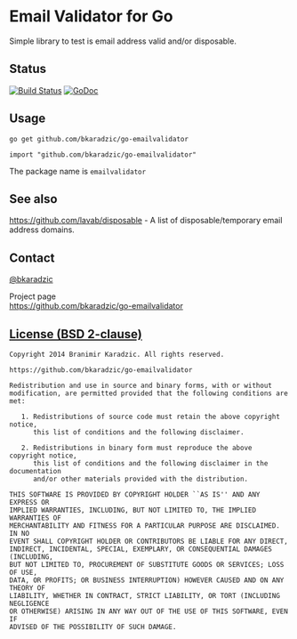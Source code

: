 Email Validator for Go
======================

Simple library to test is email address valid and/or disposable.

Status
------
[![Build Status](https://secure.travis-ci.org/bkaradzic/go-emailvalidator.png)](http://travis-ci.org/bkaradzic/go-emailvalidator)
[![GoDoc](https://godoc.org/github.com/bkaradzic/go-emailvalidator?status.png)](https://godoc.org/github.com/bkaradzic/go-emailvalidator)

Usage
-----

    go get github.com/bkaradzic/go-emailvalidator

    import "github.com/bkaradzic/go-emailvalidator"

The package name is `emailvalidator`

See also
--------

https://github.com/lavab/disposable - A list of disposable/temporary email
address domains.

Contact
-------

[@bkaradzic](https://twitter.com/bkaradzic)  

Project page  
https://github.com/bkaradzic/go-emailvalidator

[License (BSD 2-clause)](https://github.com/bkaradzic/go-emailvalidator/blob/master/LICENSE)
-------------------------------------------------------------------------------

	Copyright 2014 Branimir Karadzic. All rights reserved.
	
	https://github.com/bkaradzic/go-emailvalidator
	
	Redistribution and use in source and binary forms, with or without
	modification, are permitted provided that the following conditions are met:
	
	   1. Redistributions of source code must retain the above copyright notice,
	      this list of conditions and the following disclaimer.
	
	   2. Redistributions in binary form must reproduce the above copyright notice,
	      this list of conditions and the following disclaimer in the documentation
	      and/or other materials provided with the distribution.
	
	THIS SOFTWARE IS PROVIDED BY COPYRIGHT HOLDER ``AS IS'' AND ANY EXPRESS OR
	IMPLIED WARRANTIES, INCLUDING, BUT NOT LIMITED TO, THE IMPLIED WARRANTIES OF
	MERCHANTABILITY AND FITNESS FOR A PARTICULAR PURPOSE ARE DISCLAIMED. IN NO
	EVENT SHALL COPYRIGHT HOLDER OR CONTRIBUTORS BE LIABLE FOR ANY DIRECT,
	INDIRECT, INCIDENTAL, SPECIAL, EXEMPLARY, OR CONSEQUENTIAL DAMAGES (INCLUDING,
	BUT NOT LIMITED TO, PROCUREMENT OF SUBSTITUTE GOODS OR SERVICES; LOSS OF USE,
	DATA, OR PROFITS; OR BUSINESS INTERRUPTION) HOWEVER CAUSED AND ON ANY THEORY OF
	LIABILITY, WHETHER IN CONTRACT, STRICT LIABILITY, OR TORT (INCLUDING NEGLIGENCE
	OR OTHERWISE) ARISING IN ANY WAY OUT OF THE USE OF THIS SOFTWARE, EVEN IF
	ADVISED OF THE POSSIBILITY OF SUCH DAMAGE.
